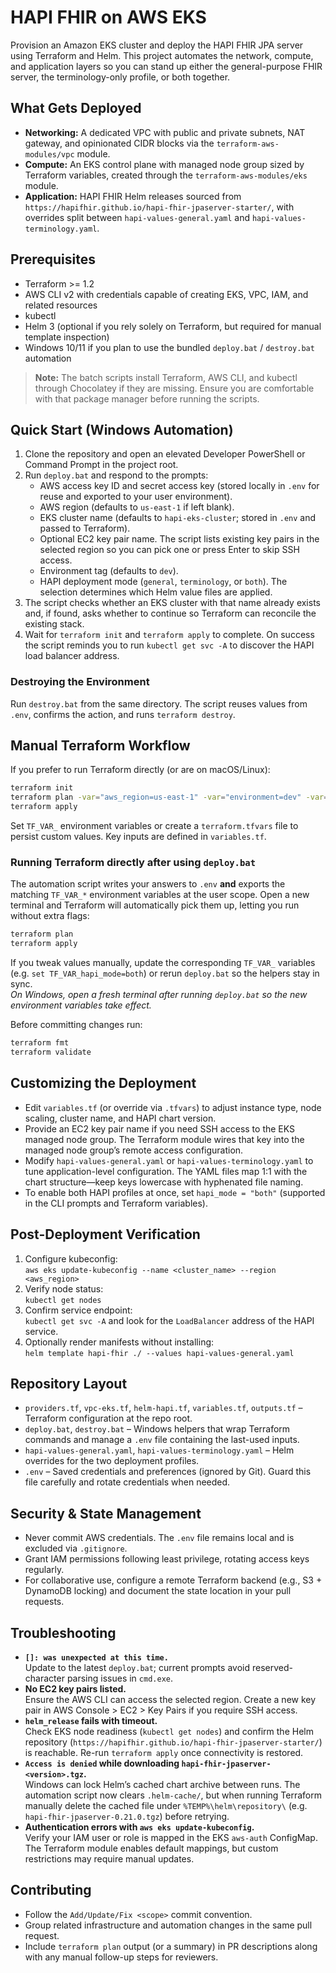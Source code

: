 # HAPI FHIR on AWS EKS

Provision an Amazon EKS cluster and deploy the HAPI FHIR JPA server using Terraform and Helm. This project automates the network, compute, and application layers so you can stand up either the general-purpose FHIR server, the terminology-only profile, or both together.

## What Gets Deployed
- **Networking:** A dedicated VPC with public and private subnets, NAT gateway, and opinionated CIDR blocks via the `terraform-aws-modules/vpc` module.
- **Compute:** An EKS control plane with managed node group sized by Terraform variables, created through the `terraform-aws-modules/eks` module.
- **Application:** HAPI FHIR Helm releases sourced from `https://hapifhir.github.io/hapi-fhir-jpaserver-starter/`, with overrides split between `hapi-values-general.yaml` and `hapi-values-terminology.yaml`.

## Prerequisites
- Terraform >= 1.2
- AWS CLI v2 with credentials capable of creating EKS, VPC, IAM, and related resources
- kubectl
- Helm 3 (optional if you rely solely on Terraform, but required for manual template inspection)
- Windows 10/11 if you plan to use the bundled `deploy.bat` / `destroy.bat` automation

> **Note:** The batch scripts install Terraform, AWS CLI, and kubectl through Chocolatey if they are missing. Ensure you are comfortable with that package manager before running the scripts.

## Quick Start (Windows Automation)
1. Clone the repository and open an elevated Developer PowerShell or Command Prompt in the project root.
2. Run `deploy.bat` and respond to the prompts:
   - AWS access key ID and secret access key (stored locally in `.env` for reuse and exported to your user environment).
   - AWS region (defaults to `us-east-1` if left blank).
   - EKS cluster name (defaults to `hapi-eks-cluster`; stored in `.env` and passed to Terraform).
   - Optional EC2 key pair name. The script lists existing key pairs in the selected region so you can pick one or press Enter to skip SSH access.
   - Environment tag (defaults to `dev`).
   - HAPI deployment mode (`general`, `terminology`, or `both`). The selection determines which Helm value files are applied.
3. The script checks whether an EKS cluster with that name already exists and, if found, asks whether to continue so Terraform can reconcile the existing stack.
4. Wait for `terraform init` and `terraform apply` to complete. On success the script reminds you to run `kubectl get svc -A` to discover the HAPI load balancer address.

### Destroying the Environment
Run `destroy.bat` from the same directory. The script reuses values from `.env`, confirms the action, and runs `terraform destroy`.

## Manual Terraform Workflow
If you prefer to run Terraform directly (or are on macOS/Linux):

```bash
terraform init
terraform plan -var="aws_region=us-east-1" -var="environment=dev" -var="hapi_mode=general"
terraform apply
```

Set `TF_VAR_` environment variables or create a `terraform.tfvars` file to persist custom values. Key inputs are defined in `variables.tf`.

### Running Terraform directly after using `deploy.bat`
The automation script writes your answers to `.env` **and** exports the matching `TF_VAR_*` environment variables at the user scope. Open a new terminal and Terraform will automatically pick them up, letting you run without extra flags:

```bash
terraform plan
terraform apply
```

If you tweak values manually, update the corresponding `TF_VAR_` variables (e.g. `set TF_VAR_hapi_mode=both`) or rerun `deploy.bat` so the helpers stay in sync.  
_On Windows, open a fresh terminal after running `deploy.bat` so the new environment variables take effect._

Before committing changes run:

```bash
terraform fmt
terraform validate
```

## Customizing the Deployment
- Edit `variables.tf` (or override via `.tfvars`) to adjust instance type, node scaling, cluster name, and HAPI chart version.
- Provide an EC2 key pair name if you need SSH access to the EKS managed node group. The Terraform module wires that key into the managed node group’s remote access configuration.
- Modify `hapi-values-general.yaml` or `hapi-values-terminology.yaml` to tune application-level configuration. The YAML files map 1:1 with the chart structure—keep keys lowercase with hyphenated file naming.
- To enable both HAPI profiles at once, set `hapi_mode = "both"` (supported in the CLI prompts and Terraform variables).

## Post-Deployment Verification
1. Configure kubeconfig:  
   `aws eks update-kubeconfig --name <cluster_name> --region <aws_region>`
2. Verify node status:  
   `kubectl get nodes`
3. Confirm service endpoint:  
   `kubectl get svc -A` and look for the `LoadBalancer` address of the HAPI service.
4. Optionally render manifests without installing:  
   `helm template hapi-fhir ./ --values hapi-values-general.yaml`

## Repository Layout
- `providers.tf`, `vpc-eks.tf`, `helm-hapi.tf`, `variables.tf`, `outputs.tf` – Terraform configuration at the repo root.
- `deploy.bat`, `destroy.bat` – Windows helpers that wrap Terraform commands and manage a `.env` file containing the last-used inputs.
- `hapi-values-general.yaml`, `hapi-values-terminology.yaml` – Helm overrides for the two deployment profiles.
- `.env` – Saved credentials and preferences (ignored by Git). Guard this file carefully and rotate credentials when needed.

## Security & State Management
- Never commit AWS credentials. The `.env` file remains local and is excluded via `.gitignore`.
- Grant IAM permissions following least privilege, rotating access keys regularly.
- For collaborative use, configure a remote Terraform backend (e.g., S3 + DynamoDB locking) and document the state location in your pull requests.

## Troubleshooting
- **`[]: was unexpected at this time.`**  
  Update to the latest `deploy.bat`; current prompts avoid reserved-character parsing issues in `cmd.exe`.
- **No EC2 key pairs listed.**  
  Ensure the AWS CLI can access the selected region. Create a new key pair in AWS Console > EC2 > Key Pairs if you require SSH access.
- **`helm_release` fails with timeout.**  
  Check EKS node readiness (`kubectl get nodes`) and confirm the Helm repository (`https://hapifhir.github.io/hapi-fhir-jpaserver-starter/`) is reachable. Re-run `terraform apply` once connectivity is restored.
- **`Access is denied` while downloading `hapi-fhir-jpaserver-<version>.tgz`.**  
  Windows can lock Helm’s cached chart archive between runs. The automation script now clears `.helm-cache/`, but when running Terraform manually delete the cached file under `%TEMP%\helm\repository\` (e.g. `hapi-fhir-jpaserver-0.21.0.tgz`) before retrying.
- **Authentication errors with `aws eks update-kubeconfig`.**  
  Verify your IAM user or role is mapped in the EKS `aws-auth` ConfigMap. The Terraform module enables default mappings, but custom restrictions may require manual updates.

## Contributing
- Follow the `Add/Update/Fix <scope>` commit convention.
- Group related infrastructure and automation changes in the same pull request.
- Include `terraform plan` output (or a summary) in PR descriptions along with any manual follow-up steps for reviewers.
